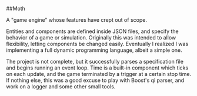##Moth

A "game engine" whose features have crept out of scope.

Entities and components are defined inside JSON files, and specify the behavior of a game or simulation. Originally this was intended to allow flexibility, letting components be changed easily. Eventually I realized I was implementing a full dynamic programming language, albeit a simple one.

The project is not complete, but it successfully parses a specification file and begins running an event loop. Time is a built-in component which ticks on each update, and the game terminated by a trigger at a certain stop time. If nothing else, this was a good excuse to play with Boost's qi parser, and work on a logger and some other small tools.
